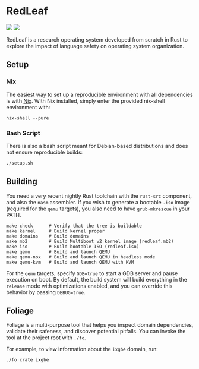 # RedLeaf

![](https://github.com/mars-research/redleaf/workflows/build/badge.svg)
![](https://github.com/mars-research/redleaf/workflows/test/badge.svg)

RedLeaf is a research operating system developed from scratch in Rust to explore the impact of language safety on operating system organization.

## Setup

### Nix

The easiest way to set up a reproducible environment with all dependencies is with [Nix](https://nixos.org/download.html).
With Nix installed, simply enter the provided nix-shell environment with:

```
nix-shell --pure
```

### Bash Script

There is also a bash script meant for Debian-based distributions and does not ensure reproducible builds:

``` bash
./setup.sh
```

## Building

You need a very recent nightly Rust toolchain with the `rust-src` component, and also the `nasm` assembler.
If you wish to generate a bootable `.iso` image (required for the `qemu` targets), you also need to have `grub-mkrescue` in your PATH.

```
make check      # Verify that the tree is buildable
make kernel     # Build kernel proper
make domains    # Build domains
make mb2        # Build Multiboot v2 kernel image (redleaf.mb2)
make iso        # Build bootable ISO (redleaf.iso)
make qemu       # Build and launch QEMU
make qemu-nox   # Build and launch QEMU in headless mode
make qemu-kvm   # Build and launch QEMU with KVM
```

For the `qemu` targets, specify `GDB=true` to start a GDB server and pause execution on boot.
By default, the build system will build everything in the `release` mode with optimizations enabled, and you can override this behavior by passing `DEBUG=true`.

## Foliage

Foliage is a multi-purpose tool that helps you inspect domain dependencies, validate their safeness, and discover potential pitfalls.
You can invoke the tool at the project root with `./fo`.

For example, to view information about the `ixgbe` domain, run:
```
./fo crate ixgbe
```
